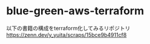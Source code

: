 # blue-green-aws-terraform
以下の書籍の構成をterraform化してみるリポジトリ
https://zenn.dev/y_yuita/scraps/15bce9b4911cf8
